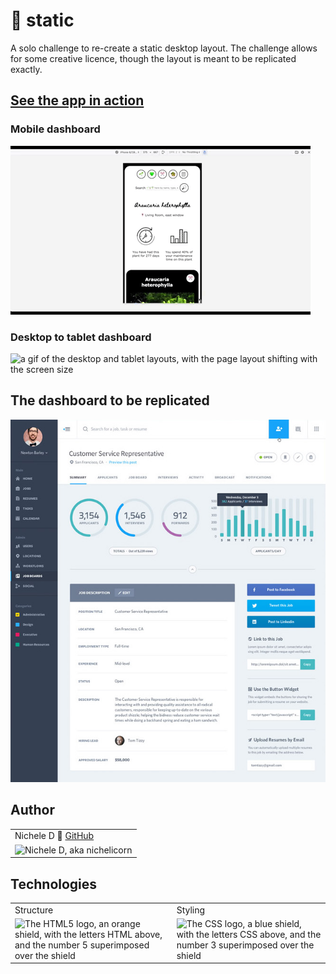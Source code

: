 # 🗼 static
A solo challenge to re-create a static desktop layout. The challenge allows for some creative licence, though the layout is meant to be replicated exactly.

## [See the app in action](https://nichelicorn.github.io/static/src/index.html)
### Mobile dashboard
![a gif of the mobile layout of the page, scrolling top to bottom](/assets/mobile.gif)

### Desktop to tablet dashboard
![a gif of the desktop and tablet layouts, with the page layout shifting with the screen size](/assets/desktop-tablet.gif)


## The dashboard to be replicated
![a desktop layout with a header, several buttons, and a table outlining a job description](/assets/static-comp-challenge-3.jpg)


## Author
<table>
    <tr>
        <td>Nichele D 🦄 <a href="https://github.com/nichelicorn">GitHub</td>
    </tr>
    </tr>
        <td><img src="https://avatars.githubusercontent.com/u/63027000?v=4" alt="Nichele D, aka nichelicorn" width="150" height="auto" /></td>
    </tr>
</table>

## Technologies
<table>
    <tr>
<!--         <td>Functionality</td> -->
        <td>Structure</td>
        <td>Styling</td>
<!--         <td>Style Maintenance</td> -->
<!--         <td>Bundler</td> -->
    </tr>
    </tr>
<!--         <td><img src="https://upload.wikimedia.org/wikipedia/commons/thumb/9/99/Unofficial_JavaScript_logo_2.svg/1200px-Unofficial_JavaScript_logo_2.svg.png" alt="The JavaScript logo, a yellow square with the uppercase letters JS in the lower right corner" width="100" height="auto" /></td> -->
         <td><img src="https://upload.wikimedia.org/wikipedia/commons/thumb/6/61/HTML5_logo_and_wordmark.svg/240px-HTML5_logo_and_wordmark.svg.png" alt="The HTML5 logo, an orange shield, with the letters HTML above, and the number 5 superimposed over the shield" width="100" height="auto" /></td>
        <td><img src="https://upload.wikimedia.org/wikipedia/commons/thumb/d/d5/CSS3_logo_and_wordmark.svg/240px-CSS3_logo_and_wordmark.svg.png" alt="The CSS logo, a blue shield, with the letters CSS above, and the number 3 superimposed over the shield" width="100" height="auto" /></td>
<!--         <td><img src="https://upload.wikimedia.org/wikipedia/commons/thumb/9/96/Sass_Logo_Color.svg/220px-Sass_Logo_Color.svg.png" alt="The Sass logo, a cursive rendition of the name Sass in mauve lettering" width="100" height="auto" /></td>         -->
<!--         <td><img src="https://raw.githubusercontent.com/webpack/media/master/logo/icon.png" alt="The webpack logo, a blue three-dimensional box, turned at an agle to the viewer. There is a smaller box inside in a darker shade of blue. Each edge of the box is outlined in white" width="100" height="auto" /></td> -->
    </tr>
</table>
